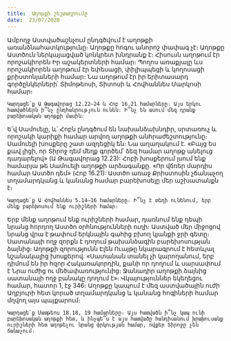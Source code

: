 ```yaml
---
title:  Աղոթքի շեշտադրումը
date:  23/07/2020
---
```


Ամբողջ Աստվածաշնչում ընդգծվում է աղոթքի առանձնահատկությունը։ Աղոթքը հոգու անորոշ փափագ չէ։ Աղոթքը Աստծուն ներկայացված կոնկրետ խնդրանք է։ Հիսուսն աղոթում էր որոշակիորեն Իր աշակերտների համար։ Պողոս առաքյալը ևս որոշակիորեն աղոթում էր եփեսացի, փիլիպպեցի և կողոսացի քրիստոնյաների համար։ Նա աղոթում էր իր երիտասարդ գործընկերների՝ Տիմոթեոսի, Տիտոսի և Հովհաննես Մարկոսի համար։

`Կարդացե՛ք Ա Թագավորաց 12.22–24 և Հոբ 16.21 համարները։ Այս երկու հատվածներն ի՞նչ ընդհանրություն ունեն։ Ի՞նչ են ասում մեզ դրանք բարեխոսական աղոթքի մասին։`

Ե՛վ Սամուելը, և՛ Հոբն ընդգծում են նախանձախնդիր, սրտառուչ և որոշակի կարիքի համար արվող աղոթքի անհրաժեշտությունը։ Սամուելի խոսքերը շատ ազդեցիկ են։ Նա աղաղակում է. «Բայց ես քավ լիցի, որ Տիրոջ դեմ մեղք գործեմ՝ ձեզ համար աղոթք անելուց դադարելով» (Ա Թագավորաց 12.23): Հոբի խոսքերում լսում ենք համարյա թե Սամուելի աղոթքի արձագանքը. «Որ վճռեր մարդիս համար Աստծո դեմ» (Հոբ 16.21): Աստծո առաջ Քրիստոսին չճանաչող տղամարդկանց և կանանց համար բարեխոսելը մեր աշխատանքն է։

`Կարդացե՛ք Ա Հովհաննես 5.14–16 համարները։ Ի՞նչ է տեղի ունենում, երբ մենք բարեխոսում ենք ուրիշների համար։`

Երբ մենք աղոթում ենք ուրիշների համար, դառնում ենք դեպի նրանց հորդող Աստծո օրհնությունների ուղի։ Աստված մեր միջոցով նրանց վրա է թափում երկնային գահից բխող կյանքի ջրի գետը։ Սատանայի ողջ զորքն է դողում թախանձագին բարեխոսության ձայնից։ Աղոթքի զորությունն Էլեն Ուայթը նկարագրում է հետևյալ նշանակալից խոսքերով. «Սատանան տանել չի կարողանում, երբ դիմում են իր հզոր Հակառակորդին, քանի որ դողում և սարսափում է Նրա ուժից ու մեծափառությունից։ Ջանադիր աղոթքի ձայնից սատանայի ողջ բանակը դողում է»։ Վկայություններ եկեղեցու համար, հատոր 1, էջ 346։ Աղոթքը կապում է մեզ աստվածային ուժի Աղբյուրի հետ կորած տղամարդկանց և կանանց հոգիների համար մղվող այս պայքարում։

`Կարդացե՛ք Մատթեոս 18.18, 19 համարները։ Այս հատվածն ի՞նչ կապ ունի բարեխոսական աղոթքի հետ, և ինչպե՞ս է այս հատվածը հանդիսանում խրախուսանք ուրիշների հետ աղոթելու նրանց փրկության համար, ովքեր Տիրոջը չեն ճանաչում։`
